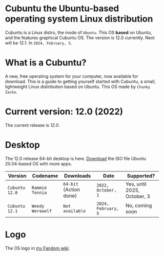 # Cubuntu the Ubuntu-based operating system Linux distribution

Cubuntu is a Linux distro, the mode of `Ubuntu`. This OS **based** on Ubuntu, and the features graphical Cubuntu OS. The version is 12.0 currently. Next will be *12.1*. In `2024, February, 5`.


# What is a Cubuntu?


A new, free operating system for your computer, now available for download.
This is a guide to getting yourself started with Cubuntu, a small, lightweight Linux distribution based on Ubuntu.
This OS made by `Chunky Zacko`.


# Current version: 12.0 (2022)

The current release is *12.0*.


# Desktop


The 12.0 release 64-bit desktop is here. [Download](https://archive.org/download/cubuntu-os/cubuntu-12.0-desktop-64.iso) the ISO file Ubuntu 20.04-based OS with more apps.

| Version          | Codename         | Downloads                  | Date                   | Supported?                    |
|------------------|------------------|----------------------------|------------------------|-------------------------------|
| `Cubuntu 12.0`   | `Rammie Tennia`  |  `64-bit` (Action done)    | `2022, October, 1`     | Yes, until 2025, October, 3   |
| `Cubuntu 12.1`   | `Weedy Werewolf` |  `Not available`           | `2024, February, 5`    | No, coming soon               |
# Logo


The OS logo in [my Fandom wiki](https://chunky-zacko.fandom.com/wiki/Cubuntu_(CZOS_edition)_logo).
